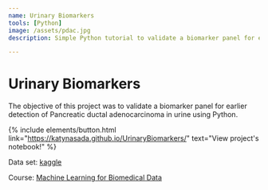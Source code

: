 ```yaml
---
name: Urinary Biomarkers
tools: [Python]
image: /assets/pdac.jpg
description: Simple Python tutorial to validate a biomarker panel for earlier detection of PDAC in urine.

---
```

# Urinary Biomarkers
The objective of this project was to validate a biomarker panel for earlier detection of Pancreatic ductal adenocarcinoma in urine using Python.

{% include elements/button.html link="https://katynasada.github.io/UrinaryBiomarkers/" text="View project's notebook!" %}

Data set: [kaggle](https://www.kaggle.com/datasets/johnjdavisiv/urinary-biomarkers-for-pancreatic-cancer)

Course: [Machine Learning for Biomedical Data](https://en.unav.edu/web/masters-degree-in-biomedical-engineering/study-program)
